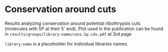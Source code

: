 # Conservation around cuts
Results analyzing conservation around potential ribothrypsis cuts (molecules with 5P at their 5' end). Plot used in the publication can be found in `results/groups/library-name/cons.5p.cds.pdf` at 3rd page

`library-name` is a placeholder for individual libraries names. 
